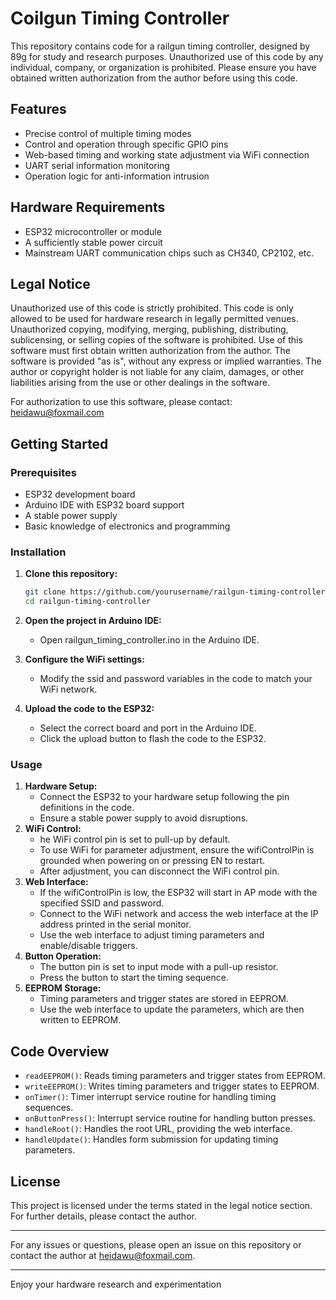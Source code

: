 # Coilgun Timing Controller

This repository contains code for a railgun timing controller, designed by 89g for study and research purposes. Unauthorized use of this code by any individual, company, or organization is prohibited. Please ensure you have obtained written authorization from the author before using this code.

## Features

- Precise control of multiple timing modes
- Control and operation through specific GPIO pins
- Web-based timing and working state adjustment via WiFi connection
- UART serial information monitoring
- Operation logic for anti-information intrusion

## Hardware Requirements

- ESP32 microcontroller or module
- A sufficiently stable power circuit
- Mainstream UART communication chips such as CH340, CP2102, etc.

## Legal Notice

Unauthorized use of this code is strictly prohibited. This code is only allowed to be used for hardware research in legally permitted venues. Unauthorized copying, modifying, merging, publishing, distributing, sublicensing, or selling copies of the software is prohibited. Use of this software must first obtain written authorization from the author. The software is provided "as is", without any express or implied warranties. The author or copyright holder is not liable for any claim, damages, or other liabilities arising from the use or other dealings in the software.

For authorization to use this software, please contact: [heidawu@foxmail.com](mailto:heidawu@foxmail.com)

## Getting Started

### Prerequisites

- ESP32 development board
- Arduino IDE with ESP32 board support
- A stable power supply
- Basic knowledge of electronics and programming

### Installation

1. **Clone this repository:**
   ```sh
   git clone https://github.com/yourusername/railgun-timing-controller.git
   cd railgun-timing-controller

2. **Open the project in Arduino IDE:**
    - Open railgun_timing_controller.ino in the Arduino IDE.
     
3. **Configure the WiFi settings:**
    - Modify the ssid and password variables in the code to match your WiFi network.
4. **Upload the code to the ESP32:**
    - Select the correct board and port in the Arduino IDE.
    - Click the upload button to flash the code to the ESP32.
  
### Usage

1. **Hardware Setup:**
    - Connect the ESP32 to your hardware setup following the pin definitions in the code.
    - Ensure a stable power supply to avoid disruptions.
2. **WiFi Control:**
    - he WiFi control pin is set to pull-up by default.
    - To use WiFi for parameter adjustment, ensure the wifiControlPin is grounded when powering on or pressing EN to restart.
    - After adjustment, you can disconnect the WiFi control pin.
3. **Web Interface:**
    - If the wifiControlPin is low, the ESP32 will start in AP mode with the specified SSID and password.
    - Connect to the WiFi network and access the web interface at the IP address printed in the serial monitor.
    - Use the web interface to adjust timing parameters and enable/disable triggers.
4. **Button Operation:**
    - The button pin is set to input mode with a pull-up resistor.
    - Press the button to start the timing sequence.
5. **EEPROM Storage:**
    - Timing parameters and trigger states are stored in EEPROM.
    - Use the web interface to update the parameters, which are then written to EEPROM.
  
## Code Overview

- `readEEPROM()`: Reads timing parameters and trigger states from EEPROM.
- `writeEEPROM()`: Writes timing parameters and trigger states to EEPROM.
- `onTimer()`: Timer interrupt service routine for handling timing sequences.
- `onButtonPress()`: Interrupt service routine for handling button presses.
- `handleRoot()`: Handles the root URL, providing the web interface.
- `handleUpdate()`: Handles form submission for updating timing parameters.

## License

This project is licensed under the terms stated in the legal notice section. For further details, please contact the author.

---

For any issues or questions, please open an issue on this repository or contact the author at [heidawu@foxmail.com](mailto:heidawu@foxmail.com).

---

Enjoy your hardware research and experimentation
